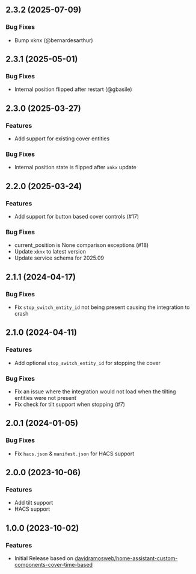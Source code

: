 ## 2.3.2 (2025-07-09)

### Bug Fixes

- Bump xknx (@bernardesarthur)


## 2.3.1 (2025-05-01)

### Bug Fixes

- Internal position flipped after restart (@gbasile)


## 2.3.0 (2025-03-27)

### Features

- Add support for existing cover entities

### Bug Fixes

- Internal position state is flipped after `xnkx` update


## 2.2.0 (2025-03-24)

### Features

- Add support for button based cover controls (#17)

### Bug Fixes

- current_position is None comparison exceptions (#18)
- Update `xknx` to latest version
- Update service schema for 2025.09


## 2.1.1 (2024-04-17)

### Bug Fixes

- Fix `stop_switch_entity_id` not being present causing the integration to crash


## 2.1.0 (2024-04-11)

### Features

- Add optional `stop_switch_entity_id` for stopping the cover

### Bug Fixes

- Fix an issue where the integration would not load when the tilting entities were not present
- Fix check for tilt support when stopping (#7)


## 2.0.1 (2024-01-05)

### Bug Fixes

- Fix `hacs.json` & `manifest.json` for HACS support


## 2.0.0 (2023-10-06)

### Features

- Add tilt support
- HACS support

## 1.0.0 (2023-10-02)

### Features

- Initial Release based on [davidramosweb/home-assistant-custom-components-cover-time-based](https://github.com/davidramosweb/home-assistant-custom-components-cover-time-based)
